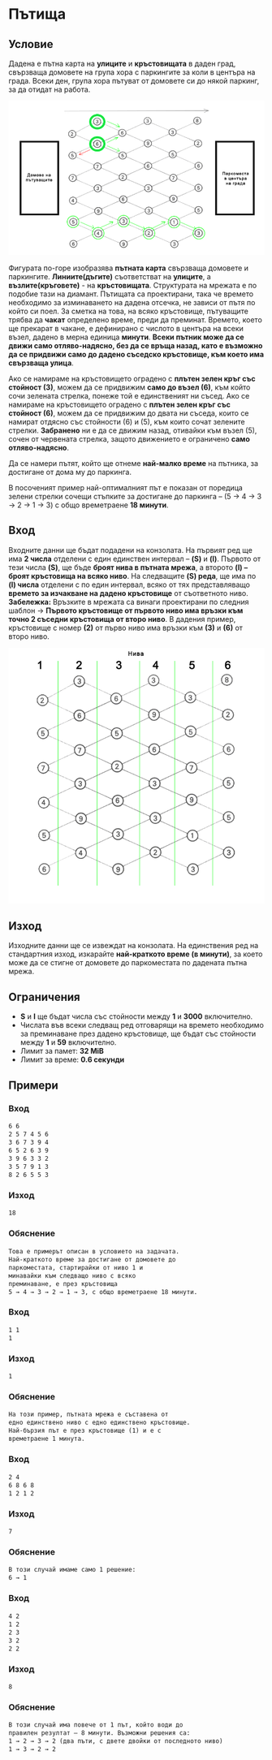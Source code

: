 # Пътища

## Условие

Дадена е пътна карта на **улиците** и **кръстовищата** в даден град, свързваща домовете на
група хора с паркингите за коли в центъра на града. Всеки ден, група хора пътуват от
домовете си до някой паркинг, за да отидат на работа.

![](imgs/image1.png)

Фигурата по-горе изобразява **пътната карта** свързваща домовете и паркингите.
**Линиите(дъгите)** съответстват на **улиците**, а **възлите(кръговете)** - на **кръстовищата**.
Структурата на мрежата е по подобие тази на диамант. Пътищата са проектирани, така
че времето необходимо за изминаването на дадена отсечка, не зависи от пътя по който
си поел. За сметка на това, на всяко кръстовище, пътуващите трябва да **чакат**
определено време, преди да преминат. Времето, което ще прекарат в чакане, е
дефинирано с числото в центъра на всеки възел, дадено в мерна единица **минути**.
**Всеки пътник може да се движи само отляво-надясно, без да се връща назад, като е
възможно да се придвижи само до дадено съседско кръстовище, към което има
свързваща улица**.

Ако се намираме на кръстовището оградено с **плътен зелен кръг със стойност (3)**,
можем да се придвижим **само до възел (6)**, към който сочи зелената стрелка, понеже
той е единственият ни съсед. Ако се намираме на кръстовището оградено с **плътен
зелен кръг със стойност (6)**, можем да се придвижим до двата ни съседа, които се
намират отдясно със стойности (6) и (5), към които сочат зелените стрелки. **Забранено**
ни е да се движим назад, отивайки към възел (5), сочен от червената стрелка, защото
движението е ограничено **само отляво-надясно**.

Да се намери пътят, който ще отнеме **най-малко време** на пътника, за достигане от
дома му до паркинга.

В посоченият пример най-оптималният път е показан от поредица зелени стрелки
сочещи стъпките за достигане до паркинга – (5 &rarr; 4 &rarr; 3 &rarr; 2 &rarr; 1 &rarr; 3) с общо времетраене
**18 минути**.

## Вход
Входните данни ще бъдат подадени на конзолата.
На първият ред ще има **2 числа** отделени с един единствен интервал – **(S)** и **(I)**. Първото
от тези числа **(S)**, ще бъде **броят нива в пътната мрежа**, а второто **(I) – броят
кръстовища на всяко ниво**.
На следващите **(S) реда**, ще има по **(I) числа** отделени с по един интервал, всяко от тях
представляващо **времето за изчакване на дадено кръстовище** от съответното ниво.
**Забележка:** Връзките в мрежата са винаги проектирани по следния шаблон &rarr; **Първото
кръстовище от първото ниво има връзки към точно 2 съседни кръстовища от второ
ниво**. В дадения пример, кръстовище с номер **(2)** от първо ниво има връзки към **(3)** и
**(6)** от второ ниво.

![](imgs/image2.png)

## Изход
Изходните данни ще се извеждат на конзолата.
На единствения ред на стандартния изход, изкарайте **най-краткото време (в минути)**,
за което може да се стигне от домовете до паркоместата по дадената пътна мрежа.

## Ограничения
- **S** и **I** ще бъдат числа със стойности между **1** и **3000** включително.
- Числата във всеки следващ ред отговарящи на времето необходимо за преминаване през дадено кръстовище, ще бъдат със стойности между **1** и **59** включително.
- Лимит за памет: **32 MiB**
- Лимит за време: **0.6 секунди**

## Примери

### Вход
```
6 6
2 5 7 4 5 6
3 6 7 3 9 4
6 5 2 6 3 9
3 9 6 3 3 2
3 5 7 9 1 3
8 2 6 5 5 3
```

### Изход
```
18
```

### Обяснение
```
Това е примерът описан в условието на задачата.
Най-краткото време за достигане от домовете до
паркоместата, стартирайки от ниво 1 и
минавайки към следващо ниво с всяко
преминаване, е през кръстовища
5 → 4 → 3 → 2 → 1 → 3, с общо времетраене 18 минути.
```

### Вход
```
1 1
1
```

### Изход
```
1
```

### Обяснение
```
На този пример, пътната мрежа е съставена от
едно единствено ниво с едно единствено кръстовище.
Най-бързия път е през кръстовище (1) и е с
времетраене 1 минута.
```

### Вход
```
2 4
6 8 6 8
1 2 1 2
```

### Изход
```
7
```

### Обяснение
```
В този случай имаме само 1 решение:
6 → 1
```

### Вход
```
4 2
1 2
2 3
3 2
2 2
```

### Изход
```
8
```

### Обяснение
```
В този случай има повече от 1 път, който води до
правилен резултат – 8 минути. Възможни решения са:
1 → 2 → 3 → 2 (два пъти, с двете двойки от последното ниво)
1 → 3 → 2 → 2
```
